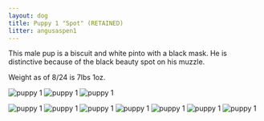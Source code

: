 ```yaml
---
layout: dog
title: Puppy 1 "Spot" (RETAINED)
litter: angusaspen1
---
```


This male pup is a biscuit and white pinto with a black mask. He is distinctive because of the black beauty spot on his muzzle.

Weight as of 8/24 is 7lbs 1oz.

![puppy 1](http://farm4.staticflickr.com/3909/15142666632_4bd9889361_z_d.jpg)
![puppy 1](http://farm6.staticflickr.com/5587/15142663502_fdb9f2b668_z_d.jpg)
![puppy 1](http://farm6.staticflickr.com/5556/14956490608_de9c1df3dd_z_d.jpg)

![puppy 1](http://farm6.staticflickr.com/5567/14797836117_c05b654d67_z_d.jpg)
![puppy 1](http://farm4.staticflickr.com/3888/14984104382_cf01c991d9_z_d.jpg)
![puppy 1](http://farm4.staticflickr.com/3924/14797838618_a41bb9d433_z_d.jpg)
![puppy 1](http://farm4.staticflickr.com/3853/14797724090_7dd755ed6e_z_d.jpg)
![puppy 1](http://farm4.staticflickr.com/3913/14981304791_610dddbddf_z_d.jpg)
![puppy 1](http://farm6.staticflickr.com/5568/14797762330_609eddf029_z_d.jpg)
![puppy 1](http://farm4.staticflickr.com/3899/14797746650_cd0f85ab45_z_d.jpg)
